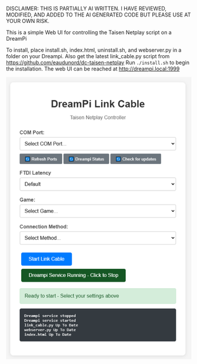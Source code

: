 DISCLAIMER: THIS IS PARTIALLY AI WRITTEN. I HAVE REVIEWED, MODIFIED, AND ADDED TO THE AI GENERATED CODE BUT PLEASE USE AT YOUR OWN RISK.

This is a simple Web UI for controlling the Taisen Netplay script on a DreamPi

To install, place install.sh, index.html, uninstall.sh, and webserver.py in a folder on your Dreampi. Also get the latest link_cable.py script from https://github.com/eaudunord/dc-taisen-netplay
Run `./install.sh` to begin the installation. The web UI can be reached at http://dreampi.local:1999

![Screenshot](https://github.com/eaudunord/taisen-web-ui/blob/main/Capture.png?raw=true)